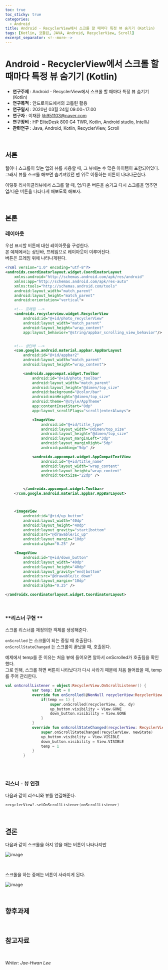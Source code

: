 ```yaml
---
toc: true
toc_sticky: true
categories:
  - Android
title: Android - RecyclerView에서 스크롤 할 때마다 특정 뷰 숨기기 (Kotlin)
tags: [Kotlin, 코틀린, JAVA, Android, RecyclerView, Scroll]
excerpt_separator: <!--more-->
---
```


# Android - RecyclerView에서 스크롤 할 때마다 특정 뷰 숨기기 (Kotlin)
<!--more-->
* **연구주제** : Android - RecyclerView에서 스크롤 할 때마다 특정 뷰 숨기기 (Kotlin)
* **연구목적** : 안드로이드에서의 코틀린 활용
* **연구일시** : 2020년 03월 24일 09:00~17:00
* **연구자** : 이재환 <ljh951103@naver.com>
* **연구장비** : HP EliteDesk 800 G4 TWR, Kotlin, Android studio, IntelliJ
* **관련연구** : Java, Android, Kotlin, RecyclerView, Scroll

<br>

## 서론

웹이나 스크롤이 있는 앱의 뷰를 사용할 때, 그 뷰에는 수 많은 아이템이 포함되어있다.  
그래서 뷰를 스크롤 해보면 숨겨져있던 맨 위로 이동하는 버튼이 나타나곤한다.  

이렇듯 리사이클러뷰에서 스크롤 할 때, 업/다운 버튼을 숨기고 다시 스크롤을 멈추면 업/다운 버튼을 나타나게 해보도록 해보자.

<br>

## 본론

### **레이아웃**

우선 표시할 버튼에 대한 레이아웃을 구성한다.  
본 예제에서는 상단바, 프레임으로 레이아웃이 이루어진다.  
버튼은 프레임 위에 나타나게된다.

````xml
<?xml version="1.0" encoding="utf-8"?>
<androidx.coordinatorlayout.widget.CoordinatorLayout
    xmlns:android="http://schemas.android.com/apk/res/android"
    xmlns:app="http://schemas.android.com/apk/res-auto"
    xmlns:tools="http://schemas.android.com/tools"
    android:layout_width="match_parent"
    android:layout_height="match_parent"
    android:orientation="vertical">

    <!-- 프레임 -->
    <androidx.recyclerview.widget.RecyclerView
        android:id="@+id/photo_recyclerView"
        android:layout_width="match_parent"
        android:layout_height="wrap_content"
        app:layout_behavior="@string/appbar_scrolling_view_behavior"/>


    <!-- 상단바 -->
    <com.google.android.material.appbar.AppBarLayout
        android:id="@+id/appbar2"
        android:layout_width="match_parent"
        android:layout_height="wrap_content">

        <androidx.appcompat.widget.Toolbar
            android:id="@+id/photo_toolbar"
            android:layout_width="match_parent"
            android:layout_height="@dimen/top_size"
            android:background="@color/bar"
            android:minHeight="@dimen/top_size"
            android:theme="@style/AppTheme"
            app:contentInsetStart="0dp"
            app:layout_scrollFlags="scroll|enterAlways">

            <ImageView
                android:id="@+id/title_type"
                android:layout_width="@dimen/top_size"
                android:layout_height="@dimen/top_size"
                android:layout_marginLeft="3dp"
                android:layout_marginRight="5dp"
                android:padding="5dp" />

            <androidx.appcompat.widget.AppCompatTextView
                android:id="@+id/title_name"
                android:layout_width="wrap_content"
                android:layout_height="wrap_content"
                android:textSize="22dp" />


        </androidx.appcompat.widget.Toolbar>
    </com.google.android.material.appbar.AppBarLayout>



    <ImageView
        android:id="@+id/up_button"
        android:layout_width="40dp"
        android:layout_height="40dp"
        android:layout_gravity="start|bottom"
        android:src="@drawable/ic_up"
        android:layout_margin="10dp"
        android:alpha="0.25" />

    <ImageView
        android:id="@+id/down_button"
        android:layout_width="40dp"
        android:layout_height="40dp"
        android:layout_gravity="end|bottom"
        android:src="@drawable/ic_down"
        android:layout_margin="10dp"
        android:alpha="0.25" />

</androidx.coordinatorlayout.widget.CoordinatorLayout>
````

<br>

### **리스너 구현 **

스크롤 리스너를 재정의한 객체를 생성해준다.  

`onScrolled` 는 스크롤이 되는 중일 때 호출된다.  
`onScrollStateChanged` 는 스크롤이 끝났을 때, 호출된다.

예제에서 temp를 준 이유는 처음 뷰에 들어오면 알아서 onScrolled가 호출됨을 확인했다.  
그로 인해, 스크롤 하면 버튼이 나타났다가 다시 사라기 때문에 처음 들어왔을 때, temp를 주어 관리한다.

````Kotlin
val onScrollListener = object:RecyclerView.OnScrollListener() {
            var temp: Int = 0
            override fun onScrolled(@NonNull recyclerView:RecyclerView, dx:Int, dy:Int) {
                if(temp == 1) {
                    super.onScrolled(recyclerView, dx, dy)
                    up_button.visibility = View.GONE
                    down_button.visibility = View.GONE
                }
            }
            override fun onScrollStateChanged(recyclerView: RecyclerView, newState: Int) {
                super.onScrollStateChanged(recyclerView, newState)
                up_button.visibility = View.VISIBLE
                down_button.visibility = View.VISIBLE
                temp = 1
            }
        }
    
````

<br>

### **리스너 - 뷰 연결**

다음과 같이 리스너와 뷰를 연결해준다.

````Kotlin
recyclerView?.setOnScrollListener(onScrollListener)
````

<br>

## 결론

다음과 같이 스크롤을 하지 않을 때는 버튼이 나타나지만

![image](https://user-images.githubusercontent.com/57826388/76158005-58039b80-6154-11ea-9ec8-97092c2a6c36.png)

<br>

스크롤을 하는 중에는 버튼이 사라지게 된다.

![image](https://user-images.githubusercontent.com/57826388/76158007-5df97c80-6154-11ea-8365-35680e894288.png)

<br>

## 향후과제

<br>

## 참고자료

<br>

*Writer: Jae-Hwan Lee*